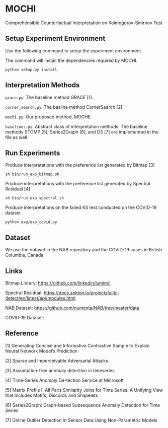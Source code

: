 # MOCHI
Comprehensible Counterfactual Interpretation on Kolmogorov-Smirnov Test

## Setup Experiment Environment

Use the following command to setup the experiment environment.

The command will install the dependencies required by MOCHI.

```
python setup.py install
```

## Interpretation Methods

`grace.py`: The baseline method GRACE [1].

`corner_search.py`: The basline method CornerSearch [2].

`mochi.py`: Our proposed method, MOCHE.

`baselines.py`: Abstract class of interpretation methods. The baseline methods STOMP [5], Series2Graph [6], and D3 [7] are implemented in the file as well.

## Run Experiments

Produce interpretations with the preference list generated by Bitmap [3]



```
sh bin/run_exp_bitmap.sh
```

Produce interpretations with the preference list generated by Spectral Residual [4]


```
sh bin/run_exp_spectral.sh
```

Produce interpretations on the failed KS test conducted on the COVID-19 dataset


```
python exp/exp_covid.py
```

## Dataset

We use the dataset in the NAB repository and the COVID-19 cases in British Columbia, Canada.


## Links

Bitmap Library: https://github.com/linkedin/luminol

Spectral Residual: https://docs.seldon.io/projects/alibi-detect/en/latest/api/modules.html

NAB Dataset: https://github.com/numenta/NAB/tree/master/data

COVID-19 Dataset: 

## Reference

[1] Generating Concise and Informative Contrastive Sample to Explain Neural Network Model’s Prediction

[2] Sparse and Imperceivable Adversarial Attacks

[3] Assumption-free anomaly detection in timeseries

[4] Time-Series Anomaly De-tection Service at Microsoft

[5] Matrix Profile I: All Pairs Similarity Joins for Time Series: A Unifying View that Includes Motifs, Discords and Shapelets

[6] Series2Graph: Graph-based Subsequence Anomaly Detection for Time Series

[7] Online Outlier Detection in Sensor Data Using Non-Parametric Models

